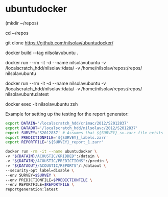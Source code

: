 # ubuntudocker
(mkdir ~/repos)

cd ~/repos

git clone https://github.com/nilsolav/ubuntudocker/

docker build --tag nilsolavubuntu .

docker run --rm -it -d --name nilsolavubuntu -v /localscratch_hdd/nilsolav:/data/ -v /home/nilsolav/repos:/repos/ nilsolavubuntu

docker run --rm -it -d --name nilsolavubuntu -v /localscratch_hdd/nilsolav:/data/ -v /home/nilsolav/repos:/repos/ nilsolavubuntu:latest

docker exec -it nilsolavubuntu zsh

Example for setting up the testing for the report generator:

```bash
export DATAIN='/localscratch_hdd/crimac/2012/S2012837'
export DATAOUT='/localscratch_hdd/nilsolavc/2012/S2012837'
export SURVEY='S2012837' # Assumes that ${SURVEY}_sv.zarr file exists
export PREDICTIONFILE='${SURVEY}_labels.zarr'
export REPORTFILE='${SURVEY}_report_1.zarr'

docker run -rm -it --name ubuntudocker \
-v "${DATAIN}/ACOUSTIC/GRIDDED":/datain \
-v "${DATAIN}/ACOUSTIC/PREDICTIONS":/predin \
-v "${DATAOUT}/ACOUSTIC/REPORTS"/:/dataout \
--security-opt label=disable \
--env SURVEY=$SURVEY \
--env PREDICTIONFILE=$PREDICTIONFILE \
--env REPORTFILE=$REPORTFILE \
reportgeneration:latest
```
